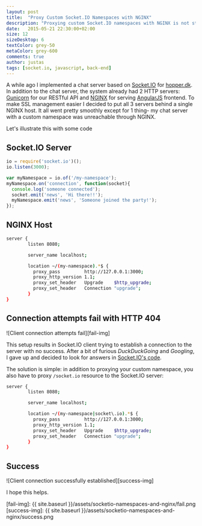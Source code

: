 ```yaml
---
layout: post
title:  "Proxy Custom Socket.IO Namespaces with NGINX"
description: "Proxying custom Socket.IO namespaces with NGINX is not straightforward. Hopefully this will save time for the next person attempting it."
date:   2015-05-21 22:30:00+02:00
size: 12
sizeDesktop: 6
textColor: grey-50
metaColor: grey-600
comments: true
author: justas
tags: [socket.io, javascript, back-end]
---
```


A while ago I implemented a chat server based on [Socket.IO][socketio] for [hopper.dk][hopper]. In addition to the chat server, the system already had 2 HTTP servers: [Gunicorn][gunicorn] for our RESTful API and [NGINX][nginx] for serving [AngularJS][angular] frontend. To make SSL management easier I decided to put all 3 servers behind a single NGINX host. It all went pretty smoothly except for 1 thing- my chat server with a custom namespace was unreachable through NGINX.

Let's illustrate this with some code

## Socket.IO Server


```javascript
io = require('socket.io')();
io.listen(3000);

var myNamespace = io.of('/my-namespace');
myNamespace.on('connection', function(socket){
  console.log('someone connected');
  socket.emit('news', 'Hi there!!');
  myNamespace.emit('news', 'Someone joined the party!');
});
```

## NGINX Host


```bash
server {
        listen 8080;

        server_name localhost;

        location ~/(my-namespace).*$ {
          proxy_pass         http://127.0.0.1:3000;
          proxy_http_version 1.1;
          proxy_set_header   Upgrade    $http_upgrade;
          proxy_set_header   Connection "upgrade";
        }
}
```

## Connection attempts fail with HTTP 404

![Client connection attempts fail][fail-img]

This setup results in Socket.IO client trying to establish a connection to the server with no success. After a bit of furious *DuckDuckGoing* and *Googling*, I gave up and decided to look for answers in [Socket.IO's code][socketio-gh].

The solution is simple: in addition to proxying your custom namespace, you also have to proxy `/socket.io` resource to the Socket.IO server:


```bash
server {
        listen 8080;

        server_name localhost;

        location ~/(my-namespace|socket\.io).*$ {
          proxy_pass         http://127.0.0.1:3000;
          proxy_http_version 1.1;
          proxy_set_header   Upgrade    $http_upgrade;
          proxy_set_header   Connection "upgrade";
        }
}
```

## Success

![Client connection successfully established][success-img]



I hope this helps.

[socketio]: http://socket.io/
[socketio-gh]: https://github.com/Automattic/socket.io
[hopper]: https://hopper.dk
[gunicorn]: http://gunicorn.org/
[nginx]: http://nginx.org/
[angular]: https://angularjs.org/
[fail-img]: {{ site.baseurl }}/assets/socketio-namespaces-and-nginx/fail.png
[success-img]: {{ site.baseurl }}/assets/socketio-namespaces-and-nginx/success.png
